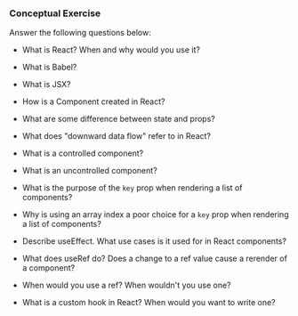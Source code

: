 ### Conceptual Exercise

Answer the following questions below:

- What is React? When and why would you use it?

- What is Babel?

- What is JSX?

- How is a Component created in React?

- What are some difference between state and props?

- What does "downward data flow" refer to in React?

- What is a controlled component?

- What is an uncontrolled component?

- What is the purpose of the `key` prop when rendering a list of components?

- Why is using an array index a poor choice for a `key` prop when rendering a list of components?

- Describe useEffect.  What use cases is it used for in React components?

- What does useRef do?  Does a change to a ref value cause a rerender of a component?

- When would you use a ref? When wouldn't you use one?

- What is a custom hook in React? When would you want to write one?
